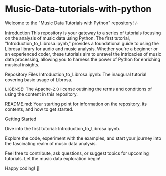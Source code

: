 # Music-Data-tutorials-with-python

Welcome to the "Music Data Tutorials with Python" repository! 🎶

Introduction
This repository is your gateway to a series of tutorials focusing on the analysis of music data using Python. The first tutorial, "Introduction_to_Librosa.ipynb," provides a foundational guide to using the Librosa library for audio and music analysis. Whether you're a beginner or an experienced coder, these tutorials aim to unravel the intricacies of music data processing, allowing you to harness the power of Python for enriching musical insights.

Repository Files
Introduction_to_Librosa.ipynb: The inaugural tutorial covering basic usage of Librosa.

LICENSE: The Apache-2.0 license outlining the terms and conditions of using the content in this repository.


README.md: Your starting point for information on the repository, its contents, and how to get started.


Getting Started

Dive into the first tutorial: Introduction_to_Librosa.ipynb.

Explore the code, experiment with the examples, and start your journey into the fascinating realm of music data analysis.

Feel free to contribute, ask questions, or suggest topics for upcoming tutorials. Let the music data exploration begin!


Happy coding! 🎉


